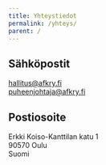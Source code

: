 ```yaml
---
title: Yhteystiedot
permalink: /yhteys/
parent: /
---
```


## Sähköpostit
[hallitus@afkry.fi](mailto:hallitus@afkry.fi)  
[puheenjohtaja@afkry.fi](mailto:puheenjohtaja@afkry.fi)

## Postiosoite
Erkki Koiso-Kanttilan katu 1  
90570 Oulu  
Suomi  
